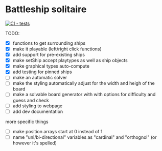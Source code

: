 # Battleship solitaire
[![CI - tests](https://github.com/rpschedule/battleship-solitare/actions/workflows/jest.yml/badge.svg)](https://github.com/rpschedule/battleship-solitare/actions/workflows/jest.yml)

TODO: 
- [X] functions to get surrounding ships
- [X] make it playable (left/right click functions)
- [X] add support for pre-existing ships
- [X] make setShip accept playtypes as well as ship objects
- [X] make graphical types auto-compute
- [X] add testing for pinned ships
- [ ] make an automatic solver
- [ ] make the styling automatically adjust for the width and heigh of the board
- [ ] make a solvable board generator with with options for difficulty and guess and check
- [ ] add styling to webpage
- [ ] add dev documentation

more specific things
- [ ] make position arrays start at 0 instead of 1
- [ ] name "uni/bi-directional" variables as "cardinal" and "orthognol" (or however it's spelled)
